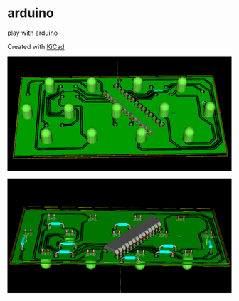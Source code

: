 # arduino
play with arduino

Created with [KiCad](http://www.kicad-pcb.org/display/KICAD/KiCad+EDA+Software+Suite)

![](https://raw.githubusercontent.com/estalldecker/arduino/master/arduino/arduino%20leds1.png)

![](https://raw.githubusercontent.com/estalldecker/arduino/master/arduino/arduino%20leds2.png)
